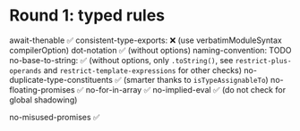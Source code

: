 # Round 1: typed rules

await-thenable ✅
consistent-type-exports: ❌ (use verbatimModuleSyntax compilerOption)
dot-notation ✅ (without options)
naming-convention: TODO
no-base-to-string: ✅ (without options, only `.toString()`, see `restrict-plus-operands` and `restrict-template-expressions` for other checks)
no-duplicate-type-constituents ✅ (smarter thanks to `isTypeAssignableTo`)
no-floating-promises ✅
no-for-in-array ✅
no-implied-eval ✅ (do not check for global shadowing)

no-misused-promises ✅
